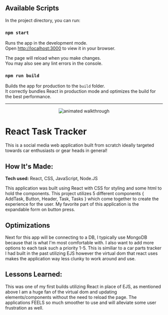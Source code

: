 ## Available Scripts

In the project directory, you can run:

### `npm start`

Runs the app in the development mode.\
Open [http://localhost:3000](http://localhost:3000) to view it in your browser.

The page will reload when you make changes.\
You may also see any lint errors in the console.

### `npm run build`

Builds the app for production to the `build` folder.\
It correctly bundles React in production mode and optimizes the build for the best performance.

---

<p align="center">
  <img src="https://github.com/TreTroha/throttle_house_mvc_social_app/blob/main/throttle_house.gif" alt="animated walkthrough" />
 </p>

# React Task Tracker
This is a social media web application built from scratch ideally targeted towards car enthusiasts or gear heads in general! 

## How It's Made:

**Tech used:** React, CSS, JavaScript, Node.JS

This application was built using React with CSS for styling and some html to hold the components. This project utilizes 5 different components { AddTask, Button, Header, Task, Tasks } which come together to create the experience for the user. My favorite part of this application is the expandable form on button press.

## Optimizations

Next for this app will be connecting to a DB, I typically use MongoDB because that is what I'm most comfortable with. I also want to add more options to each task such a priority 1-5. This is similiar to a car parts tracker I had built in the past utilizing EJS however the virtual dom that react uses makes the application way less clunky to work around and use.

## Lessons Learned:

This was one of my first builds utilizing React in place of EJS, as mentioned above I am a huge fan of the virtual dom and updating elements/components without the need to reload the page. The applications FEELS so much smoother to use and will alleviate some user frustration as well.


